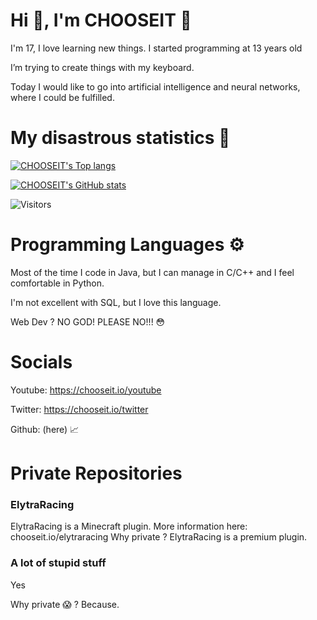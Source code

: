 #  Hi 👋, I'm CHOOSEIT 🐸 

I'm 17, I love learning new things. I started programming at 13 years old

I’m trying to create things with my keyboard.

Today I would like to go into artificial intelligence and neural networks, where I could be fulfilled.

 # My disastrous statistics 👀


[![CHOOSEIT's Top langs](https://github-readme-stats.vercel.app/api/top-langs/?username=CHOOSEIT&theme=dark&count_private=true&hide_border=true)](https://github.com/anuraghazra/github-readme-stats)

[![CHOOSEIT's GitHub stats](https://github-readme-stats.vercel.app/api?username=CHOOSEIT&count_private=true&theme=dark&show_icons=true&hide_border=true)](https://github.com/anuraghazra/github-readme-stats)

![Visitors](https://komarev.com/ghpvc/?username=CHOOSEIT&label=Visitors)

# Programming Languages ⚙️

Most of the time I code in Java, but I can manage in C/C++ and I feel comfortable in Python.

I'm not excellent with SQL, but I love this language.

Web Dev ? NO GOD! PLEASE NO!!! 😳

# Socials

Youtube: https://chooseit.io/youtube

Twitter: https://chooseit.io/twitter

Github: (here) 📈

# Private Repositories
### ElytraRacing
ElytraRacing is a Minecraft plugin. More information here: chooseit.io/elytraracing
Why private ? ElytraRacing is a premium plugin.

### A lot of stupid stuff
Yes

Why private 😱  ? Because. 

